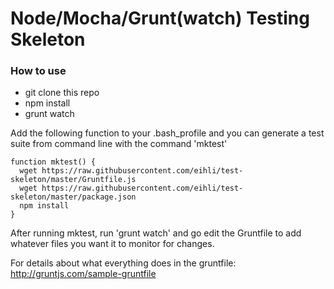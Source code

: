 # Node/Mocha/Grunt(watch) Testing Skeleton

### How to use

- git clone this repo
- npm install
- grunt watch

Add the following function to your .bash_profile and you can generate a test suite from command line
with the command 'mktest'

    function mktest() {
      wget https://raw.githubusercontent.com/eihli/test-skeleton/master/Gruntfile.js
      wget https://raw.githubusercontent.com/eihli/test-skeleton/master/package.json
      npm install    
    }

After running mktest, run 'grunt watch' and go edit the Gruntfile to add whatever files
you want it to monitor for changes.

For details about what everything does in the gruntfile: http://gruntjs.com/sample-gruntfile

